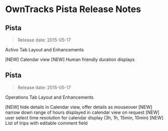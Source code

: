 OwnTracks Pista Release Notes
=============================

## Pista
>Release date: 2015-05-17 

Activo Tab Layout and Enhancements

[NEW] Calendar view
[NEW] Human friendly duration displays

## Pista
>Release date: 2015-05-17 

Operations Tab Layout and Enhancements

[NEW] hide details in Calendar view, offer details as mouseover
[NEW] narrow down range of hours displayed in calendar view on request
[NEW] user select time resolution for calendar display (3h, 1h, 15min, 10min)
[NEW] List of trips with editable comment field


